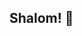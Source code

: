 ## Shalom! 👋

<!--
**Snolfed/Snolfed** is a ✨ _special_ ✨ repository because its `README.md` (this file) appears on your GitHub profile.

Here are some ideas to get you started:

- 🌱 I’m currently learning Artificial Intelligence
- 🤔 I’m looking for help with learning Python & C++
- 📫 How to reach me: yura.chernikh.05@gmail.com
- 😄 Pronouns: He/Him
- ⚡ Fun fact: sometimes i can extremely fast learn but forget really fast
-->
